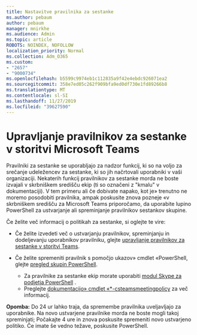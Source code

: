 ```yaml
---
title: Nastavitve pravilnika za sestanke
ms.author: pebaum
author: pebaum
manager: mnirkhe
ms.audience: Admin
ms.topic: article
ROBOTS: NOINDEX, NOFOLLOW
localization_priority: Normal
ms.collection: Adm_O365
ms.custom:
- "2657"
- "9000734"
ms.openlocfilehash: b5599c9974eb1c112835a9f42e4ebdc926071ea2
ms.sourcegitcommit: 358e7ed05c262f909bfa9ed0df730e1fd89266b8
ms.translationtype: MT
ms.contentlocale: sl-SI
ms.lasthandoff: 11/27/2019
ms.locfileid: "39627590"
---
```

# <a name="manage-meeting-policies-in-microsoft-teams"></a>Upravljanje pravilnikov za sestanke v storitvi Microsoft Teams

Pravilniki za sestanke se uporabljajo za nadzor funkcij, ki so na voljo za srečanje udeležencev za sestanke, ki so jih načrtovali uporabniki v vaši organizaciji. Nekaterih funkcij pravilnikov za sestanke morda ne boste izvajali v skrbniškem središču ekip (ti so označeni z "kmalu" v dokumentaciji). V tem primeru ali če dobivate napako, kot je» trenutno ne moremo posodobiti pravilnika, ampak poskusite znova pozneje «v skrbniškem središču za Microsoft Teams priporočamo, da uporabite lupino PowerShell za ustvarjanje ali spreminjanje pravilnikov sestankov skupine. 

Če želite več informacij o politikah za sestanke, si oglejte te vire:

- Če želite izvedeti več o ustvarjanju pravilnikov, spreminjanju in dodeljevanju uporabnikov pravilniku, glejte [upravljanje pravilnikov za sestanke v storitvi Teams](https://docs.microsoft.com/microsoftteams/meeting-policies-in-teams).

- Če želite spremeniti pravilnik s pomočjo ukazov» cmdlet «PowerShell, glejte [pregled skupin PowerShell](https://docs.microsoft.com/microsoftteams/teams-powershell-overview). 
    - Za pravilnike za sestanke ekip morate uporabiti [modul Skype za podjetja PowerShell](https://www.microsoft.com/download/details.aspx?id=39366) . 
    - Preglejte [dokumentacijo» cmdlet «*-csteamsmeetingpolicy](https://docs.microsoft.com/search/?search=CsTeamsMeetingPolicy&view=skype-ps) za več informacij.

**Opomba:** Do 24 ur lahko traja, da spremembe pravilnika uveljavljajo za uporabnike. Na novo ustvarjene pravilnike morda ne boste mogli takoj spreminjati; Počakajte 4 ure in znova poskusite spremeniti novo ustvarjeno politiko. Če imate še vedno težave, poskusite PowerShell.  